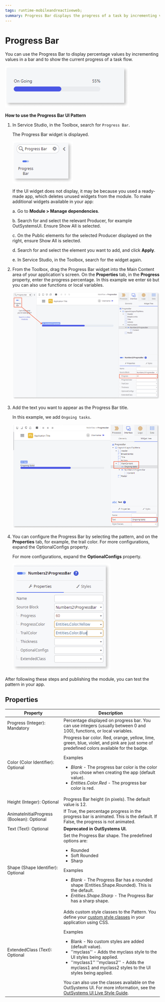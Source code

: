 ```yaml
---
tags: runtime-mobileandreactiveweb;
summary: Progress Bar displays the progress of a task by incrementing values in a bar.
---
```


# Progress Bar

You can use the Progress Bar to display percentage values by incrementing values in a bar and to show the current progress of a task flow.

![Example of Progress Bar Pattern](<images/progressbar-example-ss.png>)

**How to use the Progress Bar UI Pattern**

1. In Service Studio, in the Toolbox, search for `Progress Bar`.

    The Progress Bar widget is displayed.

    ![Progress Bar widget](<images/progressbar-widget-ss.png>)

    If the UI widget does not display, it may be because you used a ready-made app, which deletes unused widgets from the module. To make additional widgets available in your app:

    a. Go to **Module > Manage dependencies**.

    b. Search for and select the relevant Producer, for example OutSystemsUI. Ensure Show All is selected. 

    c. On the Public elements for the selected Producer displayed on the right, ensure Show All is selected.
    
    d. Search for and select the element you want to add, and click **Apply**. 
    
    e. In Service Studio, in the Toolbox, search for the widget again.

1. From the Toolbox, drag the Progress Bar widget into the Main Content area of your application's screen. On the **Properties** tab, in the **Progress** property, enter the progress percentage. In this example we enter `60` but you can also use functions or local variables.

    ![Drag widget to screen](<images/progressbar-dragwidget-ss.png>)

 1. Add the text you want to appear as the Progress Bar title. 

    In this example, we add `Ongoing tasks`.

    ![Add title to Progress Bar](<images/progressbar-text-ss.png>)

1. You can configure the Progress Bar by selecting the pattern, and on the **Properties** tab, for example, the trail color. For more configurations, expand the OptionalConfigs property.

    For more configurations, expand the **OptionalConfigs** property.

    ![Set optional properties](<images/progressbar-prop-ss.png>)

After following these steps and publishing the module, you can test the pattern in your app.

## Properties

| Property | Description |
|---|---|
| Progress (Integer): Mandatory | Percentage displayed on progress bar. You can use integers (usually between 0 and 100), functions, or local variables. |
| Color (Color Identifier): Optional | Progress bar color. Red, orange, yellow, lime, green, blue, violet, and pink are just some of predefined colors available for the badge. <p>Examples <ul><li>_Blank_ - The progress bar color is the color you chose when creating the app (default value).</li><li>_Entities.Color.Red_ - The progress bar color is red.</li></ul></p> |
| Height (Integer): Optional | Progress Bar height (in pixels). The default value is 12. |
| AnimateInitialProgress (Boolean): Optional | If True, the percentage progress in the progress bar is animated. This is the default. If False, the progress is not animated. |
| Text (Text): Optional | **Deprecated in OutSystems UI.** |
| Shape (Shape Identifier): Optional | Set the Progress Bar shape. The predefined options are: <ul><li>Rounded</li><li> Soft Rounded </li> <li>Sharp</li></ul><p>Examples <ul><li>_Blank_ - The Progress Bar has a rounded shape (Entities.Shape.Rounded). This is the default.</li><li>_Entities.Shape.Sharp_ - The Progress Bar has a sharp shape.</li></ul></p> |
| ExtendedClass (Text): Optional | Adds custom style classes to the Pattern. You define your [custom style classes](../../../../../develop/ui/look-feel/css.md) in your application using CSS. <p>Examples <ul><li>Blank - No custom styles are added (default value).</li><li>''myclass'' - Adds the myclass style to the UI styles being applied.</li><li>''myclass1'' ''myclass2'' - Adds the myclass1 and myclass2 styles to the UI styles being applied.</li></ul></p>You can also use the classes available on the OutSystems UI. For more information, see the [OutSystems UI Live Style Guide](https://outsystemsui.outsystems.com/StyleGuidePreview/Styles). |
